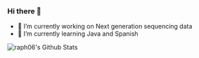 ### Hi there 👋

- 🔭 I’m currently working on Next generation sequencing data
- 🌱 I’m currently learning Java and Spanish

![raph06's Github Stats](https://github-readme-stats.vercel.app/api?username=raph06&show_icons=true)




